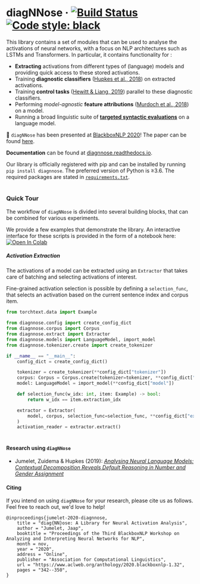 # diagNNose &middot; [![Build Status](https://travis-ci.com/i-machine-think/diagnnose.svg?branch=master)](https://travis-ci.com/i-machine-think/diagnnose) [![Code style: black](https://img.shields.io/badge/code%20style-black-000000.svg)](https://github.com/python/black)

This library contains a set of modules that can be used to analyse the activations of neural networks, with a focus on NLP architectures such as LSTMs and Transformers.
In particular, it contains functionality for :
- **Extracting** activations from different types of (language) models and providing quick access to these stored activations.
- Training **diagnostic classifiers** ([Hupkes et al., 2018](https://arxiv.org/pdf/1711.10203.pdf)) on extracted activations.
- Training **control tasks** ([Hewitt & Liang, 2019](https://arxiv.org/pdf/1909.03368.pdf)) parallel to these diagnostic classifiers.
- Performing *model-agnostic* **feature attributions** ([Murdoch et al., 2018](https://arxiv.org/pdf/1801.05453.pdf)) on a model.
- Running a broad linguistic suite of [**targeted syntactic evaluations**](https://github.com/i-machine-think/diagnnose/tree/master/diagnnose/downstream) on a language model.

:tada: `diagNNose` has been presented at [BlackboxNLP 2020](https://blackboxnlp.github.io/)! The paper can be found [here](https://www.aclweb.org/anthology/2020.blackboxnlp-1.32.pdf).

**Documentation** can be found at [diagnnose.readthedocs.io](https://diagnnose.readthedocs.io).

Our library is officially registered with pip and can be installed by running `pip install diagnnose`.
The preferred version of Python is ≥3.6. The required packages are stated in [`requirements.txt`](https://github.com/i-machine-think/diagnnose/blob/master/requirements.txt).
#
### Quick Tour
The workflow of `diagNNose` is divided into several building blocks, that can be combined for various experiments.

We provide a few examples that demonstrate the library. 
An interactive interface for these scripts is provided in the form of a notebook here: [![Open In Colab](https://colab.research.google.com/assets/colab-badge.svg)](https://colab.research.google.com/drive/1TzNU4l28NljkUcq_h1qbLizRAQuedvAZ?usp=sharing)

##### Activation Extraction
The activations of a model can be extracted using an `Extractor` that takes care of batching and selecting activations of interest.

Fine-grained activation selection is possible by defining a `selection_func`, that selects an activation based on the current sentence index and corpus item.

```python
from torchtext.data import Example

from diagnnose.config import create_config_dict
from diagnnose.corpus import Corpus
from diagnnose.extract import Extractor
from diagnnose.models import LanguageModel, import_model
from diagnnose.tokenizer.create import create_tokenizer

if __name__ == "__main__":
    config_dict = create_config_dict()

    tokenizer = create_tokenizer(**config_dict["tokenizer"])
    corpus: Corpus = Corpus.create(tokenizer=tokenizer, **config_dict["corpus"])
    model: LanguageModel = import_model(**config_dict["model"])

    def selection_func(w_idx: int, item: Example) -> bool:
        return w_idx == item.extraction_idx

    extractor = Extractor(
        model, corpus, selection_func=selection_func, **config_dict["extract"]
    )
    activation_reader = extractor.extract()
```

#
#### Research using `diagNNose`
- Jumelet, Zuidema & Hupkes (2019): _[Analysing Neural Language Models: Contextual Decomposition Reveals Default Reasoning in Number and Gender Assignment](https://arxiv.org/pdf/1909.08975.pdf)_

#### Citing
If you intend on using `diagNNose` for your research, please cite us as follows. Feel free to reach out, we'd love to help!
```
@inproceedings{jumelet-2020-diagnnose,
    title = "diag{NN}ose: A Library for Neural Activation Analysis",
    author = "Jumelet, Jaap",
    booktitle = "Proceedings of the Third BlackboxNLP Workshop on Analyzing and Interpreting Neural Networks for NLP",
    month = nov,
    year = "2020",
    address = "Online",
    publisher = "Association for Computational Linguistics",
    url = "https://www.aclweb.org/anthology/2020.blackboxnlp-1.32",
    pages = "342--350",
}
```
